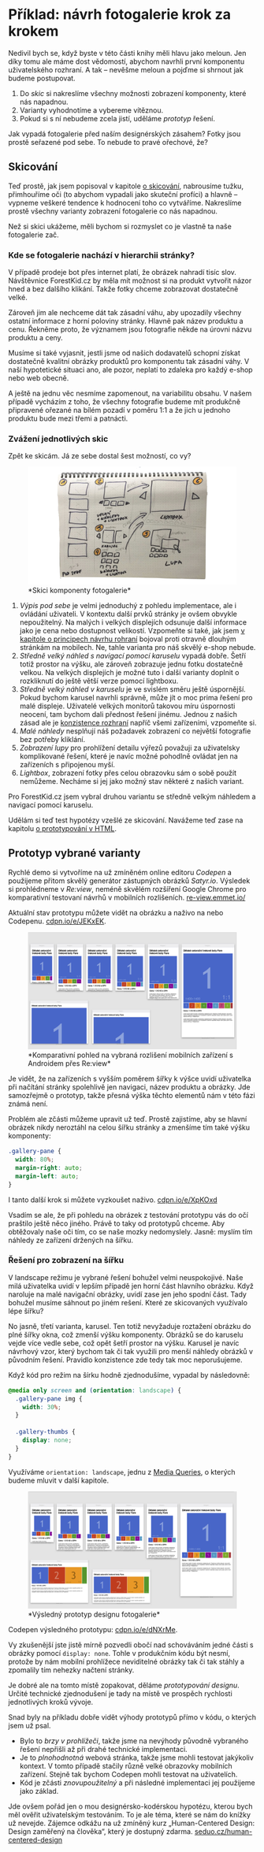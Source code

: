 # Příklad: návrh fotogalerie krok za krokem

Nedivil bych se, když byste v této části knihy měli hlavu jako meloun. Jen díky tomu ale máme dost vědomostí, abychom navrhli první komponentu uživatelského rozhraní. A tak – nevěšme meloun a pojďme si shrnout jak budeme postupovat.

1. Do *skic* si nakreslíme všechny možnosti zobrazení komponenty, které nás napadnou.
2. Varianty vyhodnotíme a vybereme vítěznou.
3. Pokud si s ní nebudeme zcela jistí, uděláme *prototyp* řešení.

Jak vypadá fotogalerie před naším designérských zásahem? Fotky jsou prostě seřazené pod sebe. To nebude to pravé ořechové, že?

## Skicování

Teď prostě, jak jsem popisoval v kapitole [o skicování](skicovani.md), nabrousíme tužku, přimhouříme oči (to abychom vypadali jako skuteční profíci) a hlavně – vypneme veškeré tendence k hodnocení toho co vytváříme. Nakreslíme prostě všechny varianty zobrazení fotogalerie co nás napadnou.

Než si skici ukážeme, měli bychom si rozmyslet co je vlastně ta naše fotogalerie zač.  

### Kde se fotogalerie nachází v hierarchii stránky?

V případě prodeje bot přes internet platí, že obrázek nahradí tisíc slov. Návštěvnice ForestKid.cz by měla mít možnost si na produkt vytvořit názor hned a bez dalšího klikání. Takže fotky chceme zobrazovat dostatečně velké. 

Zároveň jim ale nechceme dát tak zásadní váhu, aby upozadily všechny ostatní informace z horní poloviny stránky. Hlavně pak název produktu a cenu. Řekněme proto, že významem jsou fotografie někde na úrovni názvu produktu a ceny. 

Musíme si také vyjasnit, jestli jsme od našich dodavatelů schopní získat dostatečně kvalitní obrázky produktů pro komponentu tak zásadní váhy. V naší hypotetické situaci ano, ale pozor, neplatí to zdaleka pro každý e-shop nebo web obecně.

A ještě na jednu věc nesmíme zapomenout, na variabilitu obsahu. V našem případě vycházím z toho, že všechny fotografie budeme mít produkčně připravené ořezané na bílém pozadí v poměru 1:1 a že jich u jednoho produktu bude mezi třemi a patnácti.

### Zvážení jednotlivých skic

Zpět ke skicám. Já ze sebe dostal šest možností, co vy?

<figure>
<img src="dist/images/original/vdwd/priklad-skici.jpg" alt="">
<figcaption markdown="1">    
*Skici komponenty fotogalerie*
</figcaption> 
</figure> 

1. *Výpis pod sebe* je velmi jednoduchý z pohledu implementace, ale i ovládání uživateli. V kontextu další prvků stránky je ovšem obvykle nepoužitelný. Na malých i velkých displejích odsunuje další informace jako je cena nebo dostupnost velikostí. Vzpomeňte si také, jak jsem [v kapitole o principech návrhu rohraní](principy-ui.md) bojoval proti otravně dlouhým stránkám na mobilech. Ne, tahle varianta pro náš skvělý e-shop nebude.
2. *Středně velký náhled s navigací pomocí karuselu* vypadá dobře. Šetří totiž prostor na výšku, ale zároveň zobrazuje jednu fotku dostatečně velkou. Na velkých displejích je možné tuto i další varianty doplnit o rozkliknutí do ještě větší verze pomocí lightboxu.
3. *Středně velký náhled v karuselu* je ve svislém směru ještě úspornější. Pokud bychom karusel navrhli správně, může jít o moc prima řešení pro malé displeje. Uživatelé velkých monitorů takovou míru úspornosti neocení, tam bychom dali přednost řešení jinému. Jednou z našich zásad ale je [konzistence rozhraní](4-principy-ui.md) napříč všemi zařízeními, vzpomeňte si. 
4. *Malé náhledy* nesplňují náš požadavek zobrazení co největší fotografie bez potřeby kliklání.
5. *Zobrazení lupy* pro prohlížení detailu výřezů považuji za uživatelsky  komplikované řešení, které je navíc možné pohodlně ovládat jen na zařízeních s připojenou myší.
6. *Lightbox*, zobrazení fotky přes celou obrazovku sám o sobě použít nemůžeme. Necháme si jej jako možný stav některé z našich variant.

Pro ForestKid.cz jsem vybral druhou variantu se středně velkým náhledem a navigací pomocí karuselu. 

Udělám si teď test hypotézy vzešlé ze skicování. Navážeme teď zase na kapitolu [o prototypování v HTML](html-prototypovani.md). 

## Prototyp vybrané varianty

Rychlé demo si vytvoříme na už zmíněném online editoru *Codepen* a použijeme přitom skvělý generátor zástupných obrázků *Satyr.io*. Výsledek si prohlédneme v *Re:view*, neméně skvělém rozšíření Google Chrome pro komparativní testovaní návrhů v mobilních rozlišeních. [re-view.emmet.io/](http://re-view.emmet.io/) 

Aktuální stav prototypu můžete vidět na obrázku a naživo na nebo Codepenu. [cdpn.io/e/JEKxEK](http://codepen.io/machal/pen/JEKxEK).

<figure>
<img src="dist/images/original/vdwd/priklad-komponenta-review-1.jpg" alt="">
<figcaption markdown="1">    
*Komparativní pohled na vybraná rozlišení mobilních zařízení s Androidem přes Re:view*
</figcaption> 
</figure> 


Je vidět, že na zařízeních s vyšším poměrem šířky k výšce uvidí uživatelka při načítání stránky spolehlivě jen navigaci, název produktu a obrázky. Jde samozřejmě o prototyp, takže přesná výška těchto elementů nám v této fázi známá není. 

Problém ale zčásti můžeme upravit už teď. Prostě zajistíme, aby se hlavní obrázek nikdy neroztáhl na celou šířku stránky a zmenšíme tím také výšku komponenty:

```css
.gallery-pane {
  width: 80%;
  margin-right: auto;
  margin-left: auto;
}  
```

I tanto další krok si můžete vyzkoušet naživo. [cdpn.io/e/XpKOxd](http://codepen.io/machal/pen/XpKOxd)

Vsadím se ale, že při pohledu na obrázek z testování prototypu vás do očí praštilo ještě něco jiného. Právě to taky od prototypů chceme. Aby obtěžovaly naše oči tím, co se naše mozky nedomyslely. Jasně: myslím tím náhledy ze zařízení držených na šířku.

### Řešení pro zobrazení na šířku 

V landscape režimu je vybrané řešení bohužel velmi neuspokojivé. Naše milá uživatelka uvidí v lepším případě jen horní část hlavního obrázku. Když naroluje na malé navigační obrázky, uvidí zase jen jeho spodní část. Tady bohužel musíme sáhnout po jiném rešení. Které ze skicovaných využívalo lépe šířku? 

No jasně, třetí varianta, karusel. Ten totiž nevyžaduje roztažení obrázku do plné šířky okna, což zmenší výšku komponenty. Obrázků se do karuselu vejde více vedle sebe, což opět šetří prostor na výšku. Karusel je navíc návrhový vzor, který bychom tak či tak využili pro menší náhledy obrázků v původním řešení. Pravidlo konzistence zde tedy tak moc neporušujeme.

Když kód pro režim na šírku hodně zjednodušíme, vypadal by následovně:

```css
@media only screen and (orientation: landscape) {    
  .gallery-pane img {
    width: 30%;
  }

  .gallery-thumbs {
    display: none;
  }  
}
```

Využíváme `orientation: landscape`, jednu z [Media Queries](css3-media-queries.md), o kterých budeme mluvit v další kapitole.

<figure>
<img src="dist/images/original/vdwd/priklad-komponenta-review-2.jpg" alt="">
<figcaption markdown="1">    
*Výsledný prototyp designu fotogalerie*
</figcaption> 
</figure> 

Codepen výsledného prototypu: [cdpn.io/e/dNXrMe](http://codepen.io/machal/pen/dNXrMe). 

Vy zkušenější jste jistě mírně pozvedli obočí nad schováváním jedné části s obrázky pomocí `display: none`. Tohle v produkčním kódu být nesmí, protože by nám mobilní prohlížece neviditelné obrázky tak či tak stáhly a zpomalily  tím nehezky načtení stránky.

Je dobré ale na tomto místě zopakovat, děláme *prototypování designu*. Určité technické zjednodušení je tady na místě ve prospěch rychlosti jednotlivých kroků vývoje.   

Snad byly na příkladu dobře vidět výhody prototypů přímo v kódu, o kterých jsem už psal.

* Bylo to *brzy v prohlížeči*, takže jsme na nevýhody původně vybraného řešení nepřišli až při drahé technické implementaci.
* Je to *plnohodnotná* webová stránka, takže jsme mohli testovat jakýkoliv kontext. V tomto případě stačily různě velké obrazovky mobilních zařízení. Stejně tak bychom Codepen mohli testovat na uživatelích.
* Kód je zčásti *znovupoužitelný* a při následné implementaci jej použijeme jako základ.

Jde ovšem pořád jen o mou designérsko-kodérskou hypotézu, kterou bych měl ověřit uživatelským testováním. To je ale téma, které se nám do knížky už nevejde. Zájemce odkážu na už zmíněný kurz „Human-Centered Design: Design zaměřený na člověka“, který je dostupný zdarma. [seduo.cz/human-centered-design](https://www.seduo.cz/human-centered-design)

